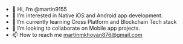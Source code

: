 - 👋 Hi, I’m @martin9155
- 👀 I’m interested in Native iOS and Android app development.
- 🌱 I’m currently learning Cross Platform and Blockchain Tech stack
- 💞️ I’m looking to collaborate on Mobile app projects.
- 📫 How to reach me martinmkhoyan876@gmail.com

<!---
martin9155/martin9155 is a ✨ special ✨ repository because its `README.md` (this file) appears on your GitHub profile.
You can click the Preview link to take a look at your changes.
--->
